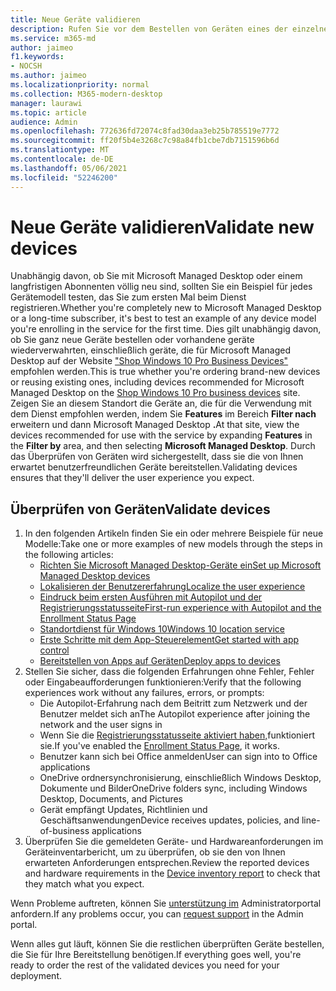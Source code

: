 ```yaml
---
title: Neue Geräte validieren
description: Rufen Sie vor dem Bestellen von Geräten eines der einzelnen Modelle ab, und testen Sie es.
ms.service: m365-md
author: jaimeo
f1.keywords:
- NOCSH
ms.author: jaimeo
ms.localizationpriority: normal
ms.collection: M365-modern-desktop
manager: laurawi
ms.topic: article
audience: Admin
ms.openlocfilehash: 772636fd72074c8fad30daa3eb25b785519e7772
ms.sourcegitcommit: ff20f5b4e3268c7c98a84fb1cbe7db7151596b6d
ms.translationtype: MT
ms.contentlocale: de-DE
ms.lasthandoff: 05/06/2021
ms.locfileid: "52246200"
---
```

# <a name="validate-new-devices"></a><span data-ttu-id="d8bb1-103">Neue Geräte validieren</span><span class="sxs-lookup"><span data-stu-id="d8bb1-103">Validate new devices</span></span>

<span data-ttu-id="d8bb1-104">Unabhängig davon, ob Sie mit Microsoft Managed Desktop oder einem langfristigen Abonnenten völlig neu sind, sollten Sie ein Beispiel für jedes Gerätemodell testen, das Sie zum ersten Mal beim Dienst registrieren.</span><span class="sxs-lookup"><span data-stu-id="d8bb1-104">Whether you're completely new to Microsoft Managed Desktop or a long-time subscriber, it's best to test an example of any device model you're enrolling in the service for the first time.</span></span> <span data-ttu-id="d8bb1-105">Dies gilt unabhängig davon, ob Sie ganz neue Geräte bestellen oder vorhandene geräte wiederverwahrten, einschließlich geräte, die für Microsoft Managed Desktop auf der Website ["Shop Windows 10 Pro Business Devices"](https://www.microsoft.com/windowsforbusiness/view-all-devices) empfohlen werden.</span><span class="sxs-lookup"><span data-stu-id="d8bb1-105">This is true whether you're ordering brand-new devices or reusing existing ones, including devices recommended for Microsoft Managed Desktop on the [Shop Windows 10 Pro business devices](https://www.microsoft.com/windowsforbusiness/view-all-devices) site.</span></span> <span data-ttu-id="d8bb1-106">Zeigen Sie an diesem Standort die Geräte an, die für die Verwendung mit dem Dienst empfohlen werden, indem Sie **Features** im Bereich **Filter nach** erweitern und dann Microsoft Managed Desktop **.**</span><span class="sxs-lookup"><span data-stu-id="d8bb1-106">At that site, view the devices recommended for use with the service by expanding **Features** in the **Filter by** area, and then selecting **Microsoft Managed Desktop**.</span></span> <span data-ttu-id="d8bb1-107">Durch das Überprüfen von Geräten wird sichergestellt, dass sie die von Ihnen erwartet benutzerfreundlichen Geräte bereitstellen.</span><span class="sxs-lookup"><span data-stu-id="d8bb1-107">Validating devices ensures that they'll deliver the user experience you expect.</span></span>

## <a name="validate-devices"></a><span data-ttu-id="d8bb1-108">Überprüfen von Geräten</span><span class="sxs-lookup"><span data-stu-id="d8bb1-108">Validate devices</span></span>

1. <span data-ttu-id="d8bb1-109">In den folgenden Artikeln finden Sie ein oder mehrere Beispiele für neue Modelle:</span><span class="sxs-lookup"><span data-stu-id="d8bb1-109">Take one or more examples of new models through the steps in the following articles:</span></span>
    - [<span data-ttu-id="d8bb1-110">Richten Sie Microsoft Managed Desktop-Geräte ein</span><span class="sxs-lookup"><span data-stu-id="d8bb1-110">Set up Microsoft Managed Desktop devices</span></span>](set-up-devices.md)
    - [<span data-ttu-id="d8bb1-111">Lokalisieren der Benutzererfahrung</span><span class="sxs-lookup"><span data-stu-id="d8bb1-111">Localize the user experience</span></span>](localization.md)
    - [<span data-ttu-id="d8bb1-112">Eindruck beim ersten Ausführen mit Autopilot und der Registrierungsstatusseite</span><span class="sxs-lookup"><span data-stu-id="d8bb1-112">First-run experience with Autopilot and the Enrollment Status Page</span></span>](esp-first-run.md)
    - [<span data-ttu-id="d8bb1-113">Standortdienst für Windows 10</span><span class="sxs-lookup"><span data-stu-id="d8bb1-113">Windows 10 location service</span></span>](device-location.md)
    - [<span data-ttu-id="d8bb1-114">Erste Schritte mit dem App-Steuerelement</span><span class="sxs-lookup"><span data-stu-id="d8bb1-114">Get started with app control</span></span>](get-started-app-control.md)
    - [<span data-ttu-id="d8bb1-115">Bereitstellen von Apps auf Geräten</span><span class="sxs-lookup"><span data-stu-id="d8bb1-115">Deploy apps to devices</span></span>](deploy-apps.md)
2. <span data-ttu-id="d8bb1-116">Stellen Sie sicher, dass die folgenden Erfahrungen ohne Fehler, Fehler oder Eingabeaufforderungen funktionieren:</span><span class="sxs-lookup"><span data-stu-id="d8bb1-116">Verify that the following experiences work without any failures, errors, or prompts:</span></span>
    - <span data-ttu-id="d8bb1-117">Die Autopilot-Erfahrung nach dem Beitritt zum Netzwerk und der Benutzer meldet sich an</span><span class="sxs-lookup"><span data-stu-id="d8bb1-117">The Autopilot experience after joining the network and the user signs in</span></span>
    - <span data-ttu-id="d8bb1-118">Wenn Sie die [Registrierungsstatusseite aktiviert haben,](esp-first-run.md)funktioniert sie.</span><span class="sxs-lookup"><span data-stu-id="d8bb1-118">If you've enabled the [Enrollment Status Page](esp-first-run.md), it works.</span></span>
    - <span data-ttu-id="d8bb1-119">Benutzer kann sich bei Office anmelden</span><span class="sxs-lookup"><span data-stu-id="d8bb1-119">User can sign into to Office applications</span></span>
    - <span data-ttu-id="d8bb1-120">OneDrive ordnersynchronisierung, einschließlich Windows Desktop, Dokumente und Bilder</span><span class="sxs-lookup"><span data-stu-id="d8bb1-120">OneDrive folders sync, including Windows Desktop, Documents, and Pictures</span></span>
    - <span data-ttu-id="d8bb1-121">Gerät empfängt Updates, Richtlinien und Geschäftsanwendungen</span><span class="sxs-lookup"><span data-stu-id="d8bb1-121">Device receives updates, policies, and line-of-business applications</span></span>
3. <span data-ttu-id="d8bb1-122">Überprüfen Sie die gemeldeten [](../working-with-managed-desktop/device-inventory-report.md) Geräte- und Hardwareanforderungen im Geräteinventarbericht, um zu überprüfen, ob sie den von Ihnen erwarteten Anforderungen entsprechen.</span><span class="sxs-lookup"><span data-stu-id="d8bb1-122">Review the reported devices and hardware requirements in the [Device inventory report](../working-with-managed-desktop/device-inventory-report.md) to check that they match what you expect.</span></span>

<span data-ttu-id="d8bb1-123">Wenn Probleme auftreten, können Sie [unterstützung im](../working-with-managed-desktop/admin-support.md) Administratorportal anfordern.</span><span class="sxs-lookup"><span data-stu-id="d8bb1-123">If any problems occur, you can [request support](../working-with-managed-desktop/admin-support.md) in the Admin portal.</span></span>

<span data-ttu-id="d8bb1-124">Wenn alles gut läuft, können Sie die restlichen überprüften Geräte bestellen, die Sie für Ihre Bereitstellung benötigen.</span><span class="sxs-lookup"><span data-stu-id="d8bb1-124">If everything goes well, you're ready to order the rest of the validated devices you need for your deployment.</span></span>